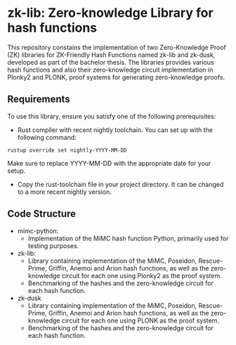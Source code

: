 # zk-lib: Zero-knowledge Library for hash functions

This repository constains the implementation of two Zero-Knowledge Proof (ZK) libraries for ZK-Friendly Hash Functions named zk-lib and zk-dusk, developed as part of the bachelor thesis. The libraries provides various hash functions and also their zero-knowledge circuit implementation in Plonky2 and PLONK, proof systems for generating zero-knowledge proofs.

## Requirements
To use this library, ensure you satisfy one of the following prerequisites:

- Rust compiler with recent nightly toolchain. You can set up with the following command:

```
rustup override set nightly-YYYY-MM-DD
```
Make sure to replace YYYY-MM-DD with the appropriate date for your setup.

- Copy the rust-toolchain file in your project directory. It can be changed to a more recent nightly version.

## Code Structure

- mimc-python: 
    - Implementation of the MiMC hash function Python, primarily used for testing purposes.
- zk-lib: 
    - Library containing implementation of the MiMC, Poseidon, Rescue-Prime, Griffin, Anemoi and Arion hash functions, as well as the zero-knowledge circuit for each one using Plonky2 as the proof system.
    - Benchmarking of the hashes and the zero-knowledge circuit for each hash function.
- zk-dusk
    - Library containing implementation of the MiMC, Poseidon, Rescue-Prime, Griffin, Anemoi and Arion hash functions, as well as the zero-knowledge circuit for each one using PLONK as the proof system.
    - Benchmarking of the hashes and the zero-knowledge circuit for each hash function.